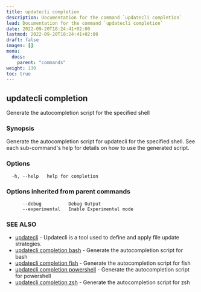 ```yaml
---
title: updatecli completion
description: Documentation for the command `updatecli completion`
lead: Documentation for the command `updatecli completion`
date: 2022-09-20T18:24:41+02:00
lastmod: 2022-09-20T18:24:41+02:00
draft: false
images: []
menu:
  docs:
    parent: "commands"
weight: 130
toc: true
---
```


## updatecli completion

Generate the autocompletion script for the specified shell

### Synopsis

Generate the autocompletion script for updatecli for the specified shell.
See each sub-command's help for details on how to use the generated script.


### Options

```
  -h, --help   help for completion
```

### Options inherited from parent commands

```
      --debug          Debug Output
      --experimental   Enable Experimental mode
```

### SEE ALSO

* [updatecli](/docs/commands/updatecli)	 - Updatecli is a tool used to define and apply file update strategies. 
* [updatecli completion bash](/docs/commands/updatecli_completion_bash)	 - Generate the autocompletion script for bash
* [updatecli completion fish](/docs/commands/updatecli_completion_fish)	 - Generate the autocompletion script for fish
* [updatecli completion powershell](/docs/commands/updatecli_completion_powershell)	 - Generate the autocompletion script for powershell
* [updatecli completion zsh](/docs/commands/updatecli_completion_zsh)	 - Generate the autocompletion script for zsh


